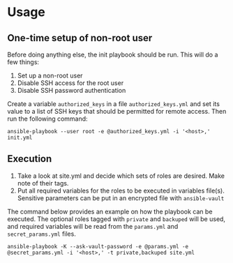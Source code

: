 # Usage

## One-time setup of non-root user

Before doing anything else, the init playbook should be run. This will do a few
things:

1. Set up a non-root user
2. Disable SSH access for the root user
3. Disable SSH password authentication

Create a variable `authorized_keys` in a file `authorized_keys.yml` and set its
value to a list of SSH keys that should be permitted for remote access. Then
run the following command:

```
ansible-playbook --user root -e @authorized_keys.yml -i '<host>,' init.yml
```

## Execution

1. Take a look at site.yml and decide which sets of roles are desired. Make
note of their tags.
2. Put all required variables for the roles to be executed in variables
file(s). Sensitive parameters can be put in an encrypted file with
`ansible-vault`

The command below provides an example on how the playbook can be executed. The
optional roles tagged with `private` and `backuped` will be used, and required
variables will be read from the `params.yml` and `secret_params.yml` files.

```
ansible-playbook -K --ask-vault-password -e @params.yml -e @secret_params.yml -i '<host>,' -t private,backuped site.yml
```
